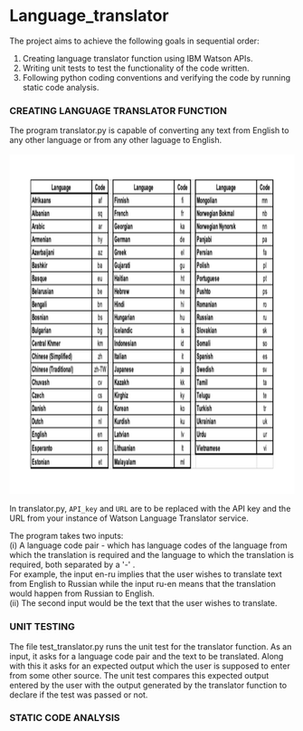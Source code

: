 # Language_translator

The project aims to achieve the following goals in sequential order:

1. Creating language translator function using IBM Watson APIs.
2. Writing unit tests to test the functionality of the code written. 
3. Following python coding conventions and verifying the code by running static code analysis. 


<h3>CREATING LANGUAGE TRANSLATOR FUNCTION</h3>
The program translator.py is capable of converting any text from English to any other language or from any other laguage to English.<br>
<br>
<img src="images/language_codes.jpg" height="600">

In translator.py, <code>API_key</code> and <code>URL</code> are to be replaced with the API key and the URL from your instance of Watson Language Translator service.
  
The program takes two inputs: <br>
  (i) A language code pair - which has language codes of the language from which the translation is required and the language to which the translation is required, both separated       by a '-' . <br>
  For example, the input en-ru implies that the user wishes to translate text from English to Russian while the input ru-en means that the translation would happen from Russian to   English.<br>
 (ii) The second input would be the text that the user wishes to translate. 

<h3>UNIT TESTING</h3>

The file test_translator.py runs the unit test for the translator function. As an input, it asks for a language code pair and the text to be translated. Along with this it asks for an expected output which the user is supposed to enter from some other source. The unit test compares this expected output entered by the user with the output generated by the translator function to declare if the test was passed or not. 
  
<h3>STATIC CODE ANALYSIS</h3>
  
